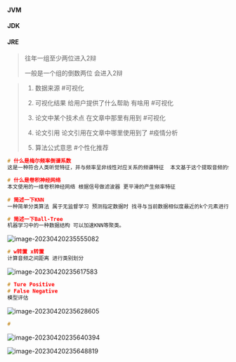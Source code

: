 #### JVM



#### JDK



#### JRE





> 往年一组至少两位进入2辩
>
> 一般是一个组的倒数两位  会进入2辩



> 1. 数据来源									#可视化
> 2. 可视化结果 给用户提供了什么帮助 有啥用           #可视化
> 3. 论文中某个技术点 在文章中那里有用到              #可视化
>
> 4. 论文引用 论文引用在文章中哪里使用到了            #疫情分析
> 5. 算法公式意思                                 #个性化推荐



```c
# 什么是梅尔频率倒谱系数
这是一种符合人类听觉特征，并与频率呈非线性对应关系的频谱特征  本文基于这个提取音频的信号频谱特征以及时间序列等

# 什么是卷积神经网络
本文使用的一维卷积神经网络 根据信号做滤波器 更平滑的产生频率特征
    
# 简述一下KNN
一种简单分类算法 属于无监督学习 预测指定数据时 找寻与当前数据相似度最近的k个元素进行类别划分 本文主要用于分类音频类别 比如Hippop Jiazz

# 简述一下Ball-Tree
机器学习中的一种数据结构 可以加速KNN等聚类。
```





![image-20230420235555082](D:\documents\computer\computer\docs\public\assets\image-20230420235555082.png)

```c
# w转置 x转置
计算音频之间距离 进行类别划分
```

![image-20230420235617583](D:\documents\computer\computer\docs\public\assets\image-20230420235617583.png)

```c
# Ture Positive
# False Negative
模型评估
```



![image-20230420235628605](D:\documents\computer\computer\docs\public\assets\image-20230420235628605.png)

```c
# 
```





![image-20230420235640394](D:\documents\computer\computer\docs\public\assets\image-20230420235640394.png)

![image-20230420235648819](D:\documents\computer\computer\docs\public\assets\image-20230420235648819.png)
